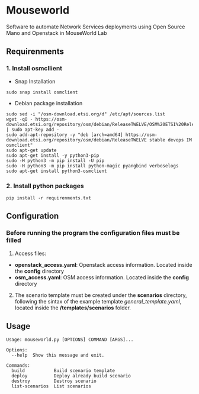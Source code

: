 # Mouseworld
Software to automate Network Services deployments using Open Source Mano and Openstack in MouseWorld Lab

## Requirenments
### 1. Install osmcllient

+ Snap Installation
```
sudo snap install osmclient
```

+ Debian package installation
```
sudo sed -i "/osm-download.etsi.org/d" /etc/apt/sources.list
wget -qO - https://osm-download.etsi.org/repository/osm/debian/ReleaseTWELVE/OSM%20ETSI%20Release%20Key.gpg | sudo apt-key add -
sudo add-apt-repository -y "deb [arch=amd64] https://osm-download.etsi.org/repository/osm/debian/ReleaseTWELVE stable devops IM osmclient"
sudo apt-get update
sudo apt-get install -y python3-pip
sudo -H python3 -m pip install -U pip
sudo -H python3 -m pip install python-magic pyangbind verboselogs
sudo apt-get install python3-osmclient
```

### 2. Install python packages
```
pip install -r requirenments.txt
```

## Configuration
### Before running the program the configuration files must be filled
1. Access files:
- **openstack_access.yaml**: Openstack access information. Located inside the **config** directory
- **osm_access.yaml**: OSM access information. Located inside the **config** directory

2. The scenario template must be created under the **scenarios** directory, following the sintax of the example template *general_template.yaml*, located inside the **/templates/scenarios** folder.

## Usage

```
Usage: mouseworld.py [OPTIONS] COMMAND [ARGS]...

Options:
  --help  Show this message and exit.

Commands:
  build           Build scenario template
  deploy          Deploy already build scenario
  destroy         Destroy scenario
  list-scenarios  List scenarios
```
